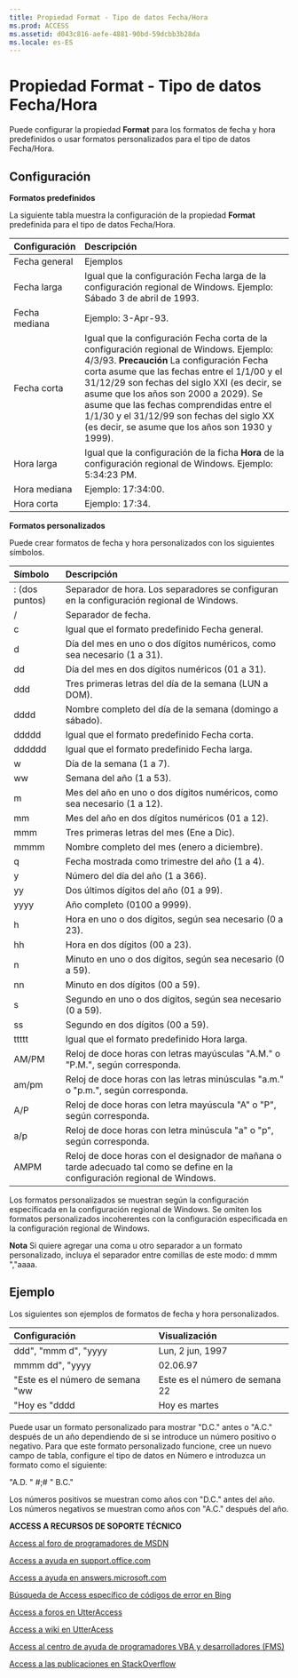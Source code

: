```yaml
---
title: Propiedad Format - Tipo de datos Fecha/Hora
ms.prod: ACCESS
ms.assetid: d043c816-aefe-4881-90bd-59dcbb3b28da
ms.locale: es-ES
---
```




# Propiedad Format - Tipo de datos Fecha/Hora

Puede configurar la propiedad  **Format** para los formatos de fecha y hora predefinidos o usar formatos personalizados para el tipo de datos Fecha/Hora.
 


## Configuración

 **Formatos predefinidos**
 

 
La siguiente tabla muestra la configuración de la propiedad  **Format** predefinida para el tipo de datos Fecha/Hora.
 

 


|**Configuración**|**Descripción**|
|:-----|:-----|
|Fecha general|Ejemplos|
|Fecha larga|Igual que la configuración Fecha larga de la configuración regional de Windows. Ejemplo: Sábado 3 de abril de 1993.|
|Fecha mediana|Ejemplo: 3-Apr-93.|
|Fecha corta|Igual que la configuración Fecha corta de la configuración regional de Windows. Ejemplo: 4/3/93. **Precaución**  La configuración Fecha corta asume que las fechas entre el 1/1/00 y el 31/12/29 son fechas del siglo XXI (es decir, se asume que los años son 2000 a 2029). Se asume que las fechas comprendidas entre el 1/1/30 y el 31/12/99 son fechas del siglo XX (es decir, se asume que los años son 1930 y 1999). |
|Hora larga|Igual que la configuración de la ficha  **Hora** de la configuración regional de Windows. Ejemplo: 5:34:23 PM.|
|Hora mediana|Ejemplo: 17:34:00.|
|Hora corta|Ejemplo: 17:34.|
 **Formatos personalizados**
 

 
Puede crear formatos de fecha y hora personalizados con los siguientes símbolos.
 

 


|**Símbolo**|**Descripción**|
|:-----|:-----|
|: (dos puntos)|Separador de hora. Los separadores se configuran en la configuración regional de Windows.|
|/|Separador de fecha.|
|c|Igual que el formato predefinido Fecha general.|
|d|Día del mes en uno o dos dígitos numéricos, como sea necesario (1 a 31).|
|dd|Día del mes en dos dígitos numéricos (01 a 31).|
|ddd|Tres primeras letras del día de la semana (LUN a DOM).|
|dddd|Nombre completo del día de la semana (domingo a sábado).|
|ddddd|Igual que el formato predefinido Fecha corta.|
|dddddd|Igual que el formato predefinido Fecha larga.|
|w|Día de la semana (1 a 7).|
|ww|Semana del año (1 a 53).|
|m|Mes del año en uno o dos dígitos numéricos, como sea necesario (1 a 12).|
|mm|Mes del año en dos dígitos numéricos (01 a 12).|
|mmm|Tres primeras letras del mes (Ene a Dic).|
|mmmm|Nombre completo del mes (enero a diciembre).|
|q|Fecha mostrada como trimestre del año (1 a 4).|
|y|Número del día del año (1 a 366).|
|yy|Dos últimos dígitos del año (01 a 99).|
|yyyy|Año completo (0100 a 9999).|
|h|Hora en uno o dos dígitos, según sea necesario (0 a 23).|
|hh|Hora en dos dígitos (00 a 23).|
|n|Minuto en uno o dos dígitos, según sea necesario (0 a 59).|
|nn|Minuto en dos dígitos (00 a 59).|
|s|Segundo en uno o dos dígitos, según sea necesario (0 a 59).|
|ss|Segundo en dos dígitos (00 a 59).|
|ttttt|Igual que el formato predefinido Hora larga.|
|AM/PM|Reloj de doce horas con letras mayúsculas "A.M." o "P.M.", según corresponda.|
|am/pm|Reloj de doce horas con las letras minúsculas "a.m." o "p.m.", según corresponda.|
|A/P|Reloj de doce horas con letra mayúscula "A" o "P", según corresponda.|
|a/p|Reloj de doce horas con letra minúscula "a" o "p", según corresponda.|
|AMPM|Reloj de doce horas con el designador de mañana o tarde adecuado tal como se define en la configuración regional de Windows.|
Los formatos personalizados se muestran según la configuración especificada en la configuración regional de Windows. Se omiten los formatos personalizados incoherentes con la configuración especificada en la configuración regional de Windows.
 

 

 **Nota**  Si quiere agregar una coma u otro separador a un formato personalizado, incluya el separador entre comillas de este modo: d mmm ","aaaa.
 


## Ejemplo

Los siguientes son ejemplos de formatos de fecha y hora personalizados.
 

 


|**Configuración**|**Visualización**|
|:-----|:-----|
|ddd", "mmm d", "yyyy|Lun, 2 jun, 1997|
|mmmm dd", "yyyy|02.06.97|
|"Este es el número de semana "ww|Este es el número de semana 22|
|"Hoy es "dddd|Hoy es martes|
Puede usar un formato personalizado para mostrar "D.C." antes o "A.C." después de un año dependiendo de si se introduce un número positivo o negativo. Para que este formato personalizado funcione, cree un nuevo campo de tabla, configure el tipo de datos en Número e introduzca un formato como el siguiente:
 

 
"A.D. " #;# " B.C."
 

 
Los números positivos se muestran como años con "D.C." antes del año. Los números negativos se muestran como años con "A.C." después del año.
 

 

 

 
 **ACCESS A RECURSOS DE SOPORTE TÉCNICO**
 

 
 [Access al foro de programadores de MSDN](https://social.msdn.microsoft.com/Forums/office/es-es/home?forum=accessdev)
 

 
 [Access a ayuda en support.office.com](https://support.office.com/es-es/search/results?query=Access)
 

 
 [Access a ayuda en answers.microsoft.com](http://answers.microsoft.com/es-es/office/forum/access?page=1&amp;tab=question&amp;status=all&amp;auth=1)
 

 
 [Búsqueda de Access específico de códigos de error en Bing](http://www.bing.com/)
 

 
 [Access a foros en UtterAccess](http://www.utteraccess.com/forum/index.php?act=idx)
 

 
 [Access a wiki en UtterAcess](http://www.utteraccess.com/forum/index.php?act=idx)
 

 
 [Access al centro de ayuda de programadores VBA y desarrolladores (FMS)](http://www.fmsinc.com/MicrosoftAccess/developer/)
 

 
 [Access a las publicaciones en StackOverflow](http://stackoverflow.com/questions/tagged/ms-access)
 

